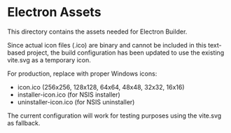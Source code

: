 # Electron Assets

This directory contains the assets needed for Electron Builder.

Since actual icon files (.ico) are binary and cannot be included in this text-based project, 
the build configuration has been updated to use the existing vite.svg as a temporary icon.

For production, replace with proper Windows icons:
- icon.ico (256x256, 128x128, 64x64, 48x48, 32x32, 16x16)
- installer-icon.ico (for NSIS installer)
- uninstaller-icon.ico (for NSIS uninstaller)

The current configuration will work for testing purposes using the vite.svg as fallback.